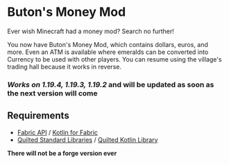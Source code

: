 # Buton's Money Mod

Ever wish Minecraft had a money mod? Search no further!

You now have Buton's Money Mod, which contains dollars, euros, and more. Even an ATM is available where emeralds can be converted into Currency to be used with other players. You can resume using the village's trading hall because it works in reverse.

### *Works on 1.19.4, 1.19.3, 1.19.2* and will be updated as soon as the next version will come

## Requirements

- <a href="https://modrinth.com/mod/fabric-api">Fabric API</a> / <a href="https://modrinth.com/mod/fabric-language-kotlin">Kotlin for Fabric</a>
- <a href="https://modrinth.com/mod/qsl">Quilted Standard Libraries</a> / <a href="https://modrinth.com/mod/qkl">Quilted Kotlin Library</a>

**There will not be a forge version ever**
